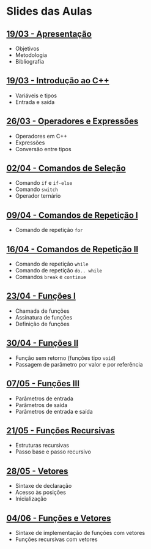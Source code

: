 # Slides das Aulas

## [19/03 - Apresentação](./slides/01-intro/01-intro.html)
 - Objetivos
 - Metodologia
 - Bibliografia

## [19/03 - Introdução ao C++](./slides/02-cpp/02-cpp.html)
 - Variáveis e tipos
 - Entrada e saída

## [26/03 - Operadores e Expressões](./slides/03-op_e_exp/03-op_e_exp.html)
 - Operadores em C++
 - Expressões
 - Conversão entre tipos

## [02/04 - Comandos de Seleção](./slides/04-comandos_selecao/04-comandos_selecao.html)
- Comando `if` e `if-else`
- Comando `switch`
- Operador ternário

## [09/04 - Comandos de Repetição I](./slides/05a-comando_repeticao_for/05a-comando_repeticao_for.html)
- Comando de repetição `for`

## [16/04 - Comandos de Repetição II](./slides/05b-comando_repeticao_while/05b-comando_repeticao_while.html)
- Comando de repetição `while`
- Comando de repetição `do.. while`
- Comandos `break` e `continue`
<!--
## [08/10 - Comandos de Repetição](./slides/05-comandos_repeticao/05-comandos_repeticao.html)
- Comando de repetição `for`
- Comando de repetição `while`
- Comandos `break` e `continue`
-->

## [23/04 - Funções I](./slides/06-funcoes1/06-funcoes1.html)
- Chamada de funções
- Assinatura de funções
- Definição de funções

## [30/04 - Funções II](./slides/07-funcoes2/07-funcoes2.html)
- Função sem retorno (funções tipo `void`)
- Passagem de parâmetro por valor e por referência

## [07/05 - Funções III](./slides/08-funcoes3/08-funcoes3.html)
- Parâmetros de entrada
- Parâmetros de saída
- Parâmetros de entrada e saída

## [21/05 - Funções Recursivas](./slides/09-funcoes_rec/09-funcoes_rec.html)
- Estruturas recursivas
- Passo base e passo recursivo

## [28/05 - Vetores](./slides/10-vetores/10-vetores.html)
- Sintaxe de declaração
- Acesso às posições
- Inicialização

## [04/06 - Funções e Vetores](./slides/11-funcoes_e_vetores/11-funcoes_e_vetores.html)
- Sintaxe de implementação de funções com vetores
- Funções recursivas com vetores

<!--

## [05/11 - Revisão - Unidade 1](./slides/revisao_unidade1/revisao_unidade1.html)

## [03/12 - Funções e Matrizes](./slides/12-funcoes_e_matrizes/12-funcoes_e_matrizes.html)
- Sintaxe de implementação de funções com matrizes
- Exercícios

## [10/12 - Revisão - Unidade 2](./slides/revisao_unidade2/revisao_unidade2.html)

## [17/12 - Strings](./slides/13-strings/13-strings.html)
- Caractere delimitador `\0`
- Entrada/saída
- Funções de manipulação de strings

## [07/01 - Tipos Estruturados](./slides/14-tipos_estruturados/14-tipos_estruturados.html)
- Definição de tipos estruturados
- Operações com variáveis de tipos estruturados
- Funções e tipos estruturados

## [14/01 - Ordenação](./slides/15-ordenacao/15-ordenacao.html)
- Ordenação
- Ordenação com tipos estruturados
  - Ordem crescente/decrescente de campos numéricos
  - Ordem alfabética de campos string

## [12/09 - Funções - Exercícios](./slides/exercicios_funcoes/exercicios_funcoes.html)

## [28/09 - Funções Recursivas - Exercícios](./slides/exercicios_funcoes_rec/exercicios_funcoes_rec.html)

## [17/10 - Matrizes](./slides/14-matrizes/14-matrizes.html)
- Sintaxe de declaração
- Acesso às posições
- Inicialização
- Exercícios

## [24/10 - Unidade 2 - Simulado](./slides/exercicios_unidade2/exercicios_unidade2.html)

## [26/10 - Multiplicação de Matrizes](./slides/multiplicacao_matricial/multiplicacao_matricial.html)

## [09/11 - Strings I](./slides/16-strings1/16-strings1.html)
- Caractere delimitador `\0`
- Inicialização
- Entrada/saída
- Funções de manipulação de strings

## [14/11 - Strings II](./slides/17-strings2/17-strings2.html)
- Leitura de strings com espaços em branco

## [23/11 - Tipos Estruturados II](./slides/19-tipos_estruturados2/19-tipos_estruturados2.html)
- Uso de tipos estruturados em funções

## [28/11 - Tipos Estruturados - Exercícios](./slides/exercicios_tipos_estruturados/exercicios_tipos_estruturados.html)

## [05/12 - Ordenação - Exercícios](./slides/exercicios_ordenacao/exercicios_ordenacao.html)

## [07/12 - Aplicações com Matrizes de Relações](./slides/21-aplicacoes/21-aplicacoes.html)

## [12/12 - Unidade 3 - Simulado](./slides/exercicios_unidade3/exercicios_unidade3.html)

## [14/12 - Revisão - Unidade 3](./slides/revisao_unidade3/revisao_unidade3.html)

## [26/10 - Funções e Vetores - Exercícios](./slides/exercicios_funcoes_e_vetores/exercicios_funcoes_e_vetores.html)

## [16/05 - Funções e Vetores - Exercícios](./slides/exercicios_funcoes_e_vetores/exercicios_funcoes_e_vetores.html)

## [18/05 - Geração de Números Aleatórios](./slides/13-numeros_aleatorios/13-numeros_aleatorios.html)
- Geração de números aleatórios em C++:
  - Geração de números aleatórios inteiros em intervalos de interesse
  - Geração de números aleatórios reais
  - Geração de caracteres aleatórios

## [30/05 - Funções e Matrizes - Exercícios](./slides/exercicios_funcoes_e_matrizes/exercicios_funcoes_e_matrizes.html)

## [11/07 - Matrizes de Relações - Exercícios](./slides/exercicios_relacoes/exercicios_relacoes.html)

-->